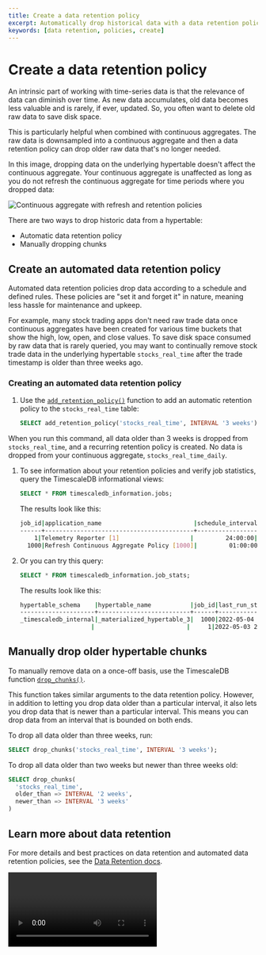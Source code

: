 ```yaml
---
title: Create a data retention policy
excerpt: Automatically drop historical data with a data retention policy
keywords: [data retention, policies, create]
---
```


# Create a data retention policy

An intrinsic part of working with time-series data is that the relevance of data
can diminish over time. As new data accumulates, old data becomes less valuable and
is rarely, if ever, updated. So, you often want to delete old raw data to save
disk space.

This is particularly helpful when combined with continuous aggregates. The raw
data is downsampled into a continuous aggregate and then a data retention policy
can drop older raw data that's no longer needed.

In this image, dropping data on the underlying hypertable doesn't affect the
continuous aggregate. Your continuous aggregate is unaffected as long as you do
not refresh the continuous aggregate for time periods where you dropped data:

<img class="main-content__illustration" src="https://s3.amazonaws.com/assets.timescale.com/docs/images/getting-started/continuous-aggregate-policy-retention.jpg" alt="Continuous aggregate with refresh and retention policies"/>

There are two ways to drop historic data from a hypertable:

*   Automatic data retention policy
*   Manually dropping chunks

## Create an automated data retention policy

Automated data retention policies drop data according to a schedule and defined
rules. These policies are "set it and forget it" in nature, meaning less hassle
for maintenance and upkeep.

For example, many stock trading apps don't need raw trade data once continuous
aggregates have been created for various time buckets that show the high, low,
open, and close values. To save disk space consumed by raw data that is rarely
queried, you may want to continually remove stock trade data in the underlying
hypertable `stocks_real_time` after the trade timestamp is older than three
weeks ago.

<Procedure>

### Creating an automated data retention policy

1.  Use the [`add_retention_policy()`][retention-policy] function to add an
    automatic retention policy to the `stocks_real_time` table:

    ```sql
    SELECT add_retention_policy('stocks_real_time', INTERVAL '3 weeks');
    ```

  When you run this command, all data older than 3 weeks is dropped from
  `stocks_real_time`, and a recurring retention policy is created. No data is
  dropped from your continuous aggregate, `stocks_real_time_daily`.

1.  To see information about your retention policies and verify job statistics,
    query the TimescaleDB informational views:

    ```sql
    SELECT * FROM timescaledb_information.jobs;
    ```

    The results look like this:

    ```bash
    job_id|application_name                          |schedule_interval|max_runtime|max_retries|retry_period|proc_schema          |proc_name                          |owner    |scheduled|config                                                                        |next_start                   |hypertable_schema    |hypertable_name           |
    ------+------------------------------------------+-----------------+-----------+-----------+------------+---------------------+-----------------------------------+---------+---------+------------------------------------------------------------------------------+-----------------------------+---------------------+--------------------------+
        1|Telemetry Reporter [1]                    |         24:00:00|   00:01:40|         -1|    01:00:00|_timescaledb_internal|policy_telemetry                   |postgres |true     |                                                                              |2022-05-04 21:52:45.304 -0400|                     |                          |
      1000|Refresh Continuous Aggregate Policy [1000]|         01:00:00|   00:00:00|         -1|    01:00:00|_timescaledb_internal|policy_refresh_continuous_aggregate|tsdbadmin|true     |{"end_offset": "00:01:00", "start_offset": "02:00:00", "mat_hypertable_id": 3}|2022-05-04 16:21:36.704 -0400|_timescaledb_internal|_materialized_hypertable_3|
    ```

1.  Or you can try this query:

    ```sql
    SELECT * FROM timescaledb_information.job_stats;
    ```

    The results look like this:

    ```bash
    hypertable_schema    |hypertable_name           |job_id|last_run_started_at          |last_successful_finish       |last_run_status|job_status|last_run_duration|next_start                   |total_runs|total_successes|total_failures|
    ---------------------+--------------------------+------+-----------------------------+-----------------------------+---------------+----------+-----------------+-----------------------------+----------+---------------+--------------+
    _timescaledb_internal|_materialized_hypertable_3|  1000|2022-05-04 15:21:36.443 -0400|2022-05-04 15:21:36.704 -0400|Success        |Scheduled |  00:00:00.260945|2022-05-04 16:21:36.704 -0400|      1978|           1978|             0|
                        |                          |     1|2022-05-03 21:52:45.068 -0400|2022-05-03 21:52:45.304 -0400|Success        |Scheduled |  00:00:00.235434|2022-05-04 21:52:45.304 -0400|       109|            108|             1|
    ```

</Procedure>

## Manually drop older hypertable chunks

To manually remove data on a once-off basis, use the TimescaleDB function
[`drop_chunks()`][drop-chunks].

This function takes similar arguments to the data retention policy. However, in
addition to letting you drop data older than a particular interval, it also lets you
drop data that is newer than a particular interval. This means you can drop data
from an interval that is bounded on both ends.

To drop all data older than three weeks, run:

```sql
SELECT drop_chunks('stocks_real_time', INTERVAL '3 weeks');
```

To drop all data older than two weeks but newer than three weeks old:

```sql
SELECT drop_chunks(
  'stocks_real_time',
  older_than => INTERVAL '2 weeks',
  newer_than => INTERVAL '3 weeks'
)
```

## Learn more about data retention

For more details and best practices on data retention and automated data retention
policies, see the [Data Retention docs][data-retention].

<Video url="https://www.youtube.com/embed/BJRIntSAmHM"></Video>

[data-retention]: /timescaledb/:currentVersion:/how-to-guides/data-retention/
[drop-chunks]: /api/:currentVersion:/hypertable/drop_chunks/
[retention-policy]: /api/:currentVersion:/data-retention/add_retention_policy/
